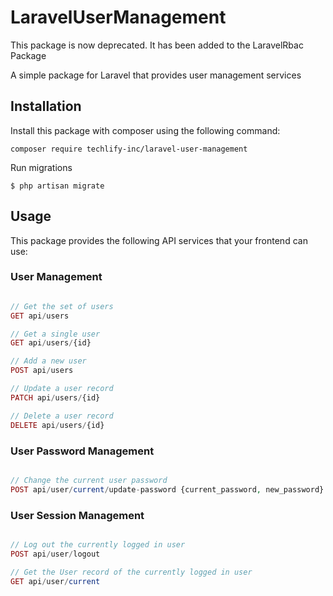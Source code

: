 # LaravelUserManagement

This package is now deprecated. It has been added to the LaravelRbac Package

A simple package for Laravel that provides user management services

## Installation

Install this package with composer using the following command:

```
composer require techlify-inc/laravel-user-management
```

Run migrations

```
$ php artisan migrate
```

## Usage

This package provides the following API services that your frontend can use: 

### User Management

```php

// Get the set of users
GET api/users

// Get a single user
GET api/users/{id}

// Add a new user
POST api/users

// Update a user record
PATCH api/users/{id}

// Delete a user record
DELETE api/users/{id}

```


### User Password Management

```php

// Change the current user password
POST api/user/current/update-password {current_password, new_password}

```

### User Session Management

```php

// Log out the currently logged in user
POST api/user/logout

// Get the User record of the currently logged in user
GET api/user/current

```